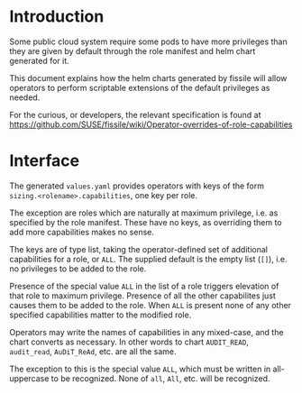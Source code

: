 # Introduction

Some public cloud system require some pods to have more privileges
than they are given by default through the role manifest and helm
chart generated for it.

This document explains how the helm charts generated by fissile will
allow operators to perform scriptable extensions of the default
privileges as needed.

For the curious, or developers, the relevant specification is found at
https://github.com/SUSE/fissile/wiki/Operator-overrides-of-role-capabilities

# Interface

The generated `values.yaml` provides operators with keys of the form
`sizing.<rolename>.capabilities`, one key per role.

The exception are roles which are naturally at maximum privilege,
i.e. as specified by the role manifest. These have no keys, as
overriding them to add more capabilities makes no sense.

The keys are of type list, taking the operator-defined set of
additional capabilities for a role, or `ALL`. The supplied default is
the empty list (`[]`), i.e. no privileges to be added to the role.

Presence of the special value `ALL` in the list of a role triggers
elevation of that role to maximum privilege. Presence of all the other
capabilites just causes them to be added to the role. When `ALL` is
present none of any other specified capabilities matter to the
modified role.

Operators may write the names of capabilities in any mixed-case, and
the chart converts as necessary. In other words to chart `AUDIT_READ`,
`audit_read`, `AuDiT_ReAd`, etc. are all the same.

The exception to this is the special value `ALL`, which must be
written in all-uppercase to be recognized. None of `all`, `All`,
etc. will be recognized.
